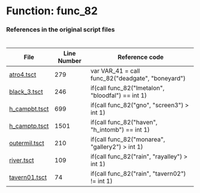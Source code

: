 # Function: func_82
### References in the original script files

#

| File | Line Number | Reference code |
| --- | --- | --- |
| [atro4.tsct](../../../out/atro4.tsct#L279) | 279 | var VAR_41 = call func_82("deadgate", "boneyard") |
| [black_3.tsct](../../../out/black_3.tsct#L246) | 246 | if(call func_82("lmetalon", "bloodfal") == int 1) |
| [h_campbt.tsct](../../../out/h_campbt.tsct#L699) | 699 | if(call func_82("gno", "screen3") > int 1) |
| [h_camptp.tsct](../../../out/h_camptp.tsct#L1501) | 1501 | if(call func_82("haven", "h_intomb") == int 1) |
| [outermil.tsct](../../../out/outermil.tsct#L210) | 210 | if(call func_82("monarea", "gallery2") > int 1) |
| [river.tsct](../../../out/river.tsct#L109) | 109 | if(call func_82("rain", "rayalley") > int 1) |
| [tavern01.tsct](../../../out/tavern01.tsct#L74) | 74 | if(call func_82("rain", "tavern02") != int 1) |
